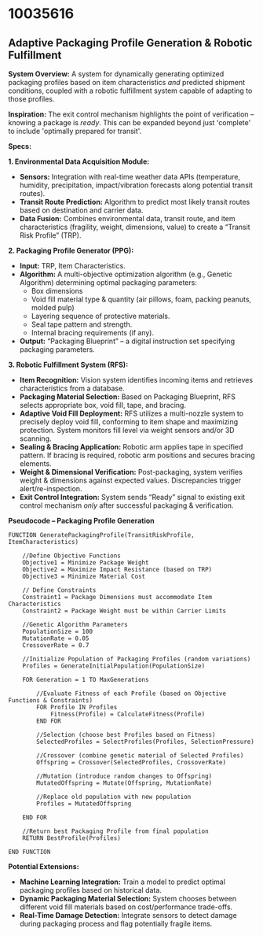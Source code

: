 # 10035616

## Adaptive Packaging Profile Generation & Robotic Fulfillment

**System Overview:** A system for dynamically generating optimized packaging profiles based on item characteristics *and* predicted shipment conditions, coupled with a robotic fulfillment system capable of adapting to those profiles.

**Inspiration:** The exit control mechanism highlights the point of verification – knowing a package is *ready*. This can be expanded beyond just 'complete' to include 'optimally prepared for transit'.

**Specs:**

**1.  Environmental Data Acquisition Module:**

*   **Sensors:** Integration with real-time weather data APIs (temperature, humidity, precipitation, impact/vibration forecasts along potential transit routes).
*   **Transit Route Prediction:** Algorithm to predict most likely transit routes based on destination and carrier data.
*   **Data Fusion:** Combines environmental data, transit route, and item characteristics (fragility, weight, dimensions, value) to create a “Transit Risk Profile” (TRP).

**2.  Packaging Profile Generator (PPG):**

*   **Input:** TRP, Item Characteristics.
*   **Algorithm:**  A multi-objective optimization algorithm (e.g., Genetic Algorithm) determining optimal packaging parameters:
    *   Box dimensions
    *   Void fill material type & quantity (air pillows, foam, packing peanuts, molded pulp)
    *   Layering sequence of protective materials.
    *   Seal tape pattern and strength.
    *   Internal bracing requirements (if any).
*   **Output:**  “Packaging Blueprint” – a digital instruction set specifying packaging parameters.

**3. Robotic Fulfillment System (RFS):**

*   **Item Recognition:** Vision system identifies incoming items and retrieves characteristics from a database.
*   **Packaging Material Selection:**  Based on Packaging Blueprint, RFS selects appropriate box, void fill, tape, and bracing.
*   **Adaptive Void Fill Deployment:**  RFS utilizes a multi-nozzle system to precisely deploy void fill, conforming to item shape and maximizing protection.  System monitors fill level via weight sensors and/or 3D scanning.
*   **Sealing & Bracing Application:** Robotic arm applies tape in specified pattern. If bracing is required, robotic arm positions and secures bracing elements.
*    **Weight & Dimensional Verification:** Post-packaging, system verifies weight & dimensions against expected values. Discrepancies trigger alert/re-inspection.
*   **Exit Control Integration:**  System sends “Ready” signal to existing exit control mechanism *only* after successful packaging & verification.

**Pseudocode – Packaging Profile Generation**

```
FUNCTION GeneratePackagingProfile(TransitRiskProfile, ItemCharacteristics)

    //Define Objective Functions
    Objective1 = Minimize Package Weight
    Objective2 = Maximize Impact Resistance (based on TRP)
    Objective3 = Minimize Material Cost

    // Define Constraints
    Constraint1 = Package Dimensions must accommodate Item Characteristics
    Constraint2 = Package Weight must be within Carrier Limits

    //Genetic Algorithm Parameters
    PopulationSize = 100
    MutationRate = 0.05
    CrossoverRate = 0.7

    //Initialize Population of Packaging Profiles (random variations)
    Profiles = GenerateInitialPopulation(PopulationSize)

    FOR Generation = 1 TO MaxGenerations

        //Evaluate Fitness of each Profile (based on Objective Functions & Constraints)
        FOR Profile IN Profiles
            Fitness(Profile) = CalculateFitness(Profile)
        END FOR

        //Selection (choose best Profiles based on Fitness)
        SelectedProfiles = SelectProfiles(Profiles, SelectionPressure)

        //Crossover (combine genetic material of Selected Profiles)
        Offspring = Crossover(SelectedProfiles, CrossoverRate)

        //Mutation (introduce random changes to Offspring)
        MutatedOffspring = Mutate(Offspring, MutationRate)

        //Replace old population with new population
        Profiles = MutatedOffspring

    END FOR

    //Return best Packaging Profile from final population
    RETURN BestProfile(Profiles)

END FUNCTION
```

**Potential Extensions:**

*   **Machine Learning Integration:** Train a model to predict optimal packaging profiles based on historical data.
*   **Dynamic Packaging Material Selection:** System chooses between different void fill materials based on cost/performance trade-offs.
*   **Real-Time Damage Detection:** Integrate sensors to detect damage during packaging process and flag potentially fragile items.